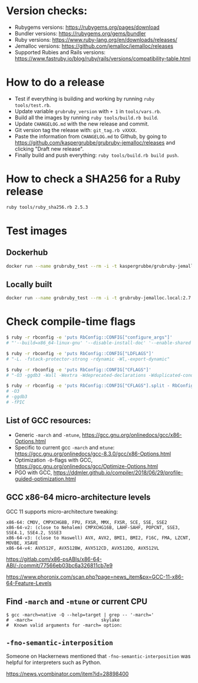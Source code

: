 # Version checks:
- Rubygems versions: https://rubygems.org/pages/download
- Bundler versions: https://rubygems.org/gems/bundler
- Ruby versions: https://www.ruby-lang.org/en/downloads/releases/
- Jemalloc versions: https://github.com/jemalloc/jemalloc/releases
- Supported Rubies and Rails versions: https://www.fastruby.io/blog/ruby/rails/versions/compatibility-table.html

# How to do a release
- Test if everything is building and working by running `ruby tools/test.rb`.
- Update variable `grubruby_version` with `+ 1` in `tools/vars.rb`.
- Build all the images by running `ruby tools/build.rb build`.
- Update `CHANGELOG.md` with the new release and commit.
- Git version tag the release with: `git_tag.rb vXXXX`.
- Paste the information from `CHANGELOG.md` to Github, by going to https://github.com/kaspergrubbe/grubruby-jemalloc/releases and clicking "Draft new release".
- Finally build and push everything: `ruby tools/build.rb build push`.

# How to check a SHA256 for a Ruby release

```bash
ruby tools/ruby_sha256.rb 2.5.3
```

# Test images

## Dockerhub

```bash
docker run --name grubruby_test --rm -i -t kaspergrubbe/grubruby-jemalloc:2.7.0.8020 /bin/bash
```

## Locally built

```bash
docker run --name grubruby_test --rm -i -t grubruby-jemalloc.local:2.7.0.8020 /bin/bash
```

# Check compile-time flags

```bash
$ ruby -r rbconfig -e 'puts RbConfig::CONFIG["configure_args"]'
# "'--build=x86_64-linux-gnu' '--disable-install-doc' '--enable-shared' 'build_alias=x86_64-linux-gnu'"

$ ruby -r rbconfig -e 'puts RbConfig::CONFIG["LDFLAGS"]'
# "-L. -fstack-protector-strong -rdynamic -Wl,-export-dynamic"

$ ruby -r rbconfig -e 'puts RbConfig::CONFIG["CFLAGS"]'
# "-O3 -ggdb3 -Wall -Wextra -Wdeprecated-declarations -Wduplicated-cond -Wimplicit-function-declaration -Wimplicit-int -Wmisleading-indentation -Wpointer-arith -Wwrite-strings -Wimplicit-fallthrough=0 -Wmissing-noreturn -Wno-cast-function-type -Wno-constant-logical-operand -Wno-long-long -Wno-missing-field-initializers -Wno-overlength-strings -Wno-packed-bitfield-compat -Wno-parentheses-equality -Wno-self-assign -Wno-tautological-compare -Wno-unused-parameter -Wno-unused-value -Wsuggest-attribute=format -Wsuggest-attribute=noreturn -Wunused-variable  -fPIC"

$ ruby -r rbconfig -e 'puts RbConfig::CONFIG["CFLAGS"].split - RbConfig::CONFIG["warnflags"].split'
# -O3
# -ggdb3
# -fPIC
```

## List of GCC resources:

- Generic `-march` and `-mtune`, https://gcc.gnu.org/onlinedocs/gcc/x86-Options.html
- Specific to current gcc `-march` and `mtune`: https://gcc.gnu.org/onlinedocs/gcc-8.3.0/gcc/x86-Options.html 
- Optimization `-O`-flags with GCC, https://gcc.gnu.org/onlinedocs/gcc/Optimize-Options.html
- PGO with GCC, https://ddmler.github.io/compiler/2018/06/29/profile-guided-optimization.html

## GCC x86-64 micro-architecture levels

GCC 11 supports micro-architecture tweaking:

```
x86-64: CMOV, CMPXCHG8B, FPU, FXSR, MMX, FXSR, SCE, SSE, SSE2
x86-64-v2: (close to Nehalem) CMPXCHG16B, LAHF-SAHF, POPCNT, SSE3, SSE4.1, SSE4.2, SSSE3
x86-64-v3: (close to Haswell) AVX, AVX2, BMI1, BMI2, F16C, FMA, LZCNT, MOVBE, XSAVE
x86-64-v4: AVX512F, AVX512BW, AVX512CD, AVX512DQ, AVX512VL
```

https://gitlab.com/x86-psABIs/x86-64-ABI/-/commit/77566eb03bc6a326811cb7e9

https://www.phoronix.com/scan.php?page=news_item&px=GCC-11-x86-64-Feature-Levels

## Find `-march` and `-mtune` or current CPU

```
$ gcc -march=native -Q --help=target | grep -- '-march='
#  -march=                     		skylake
#  Known valid arguments for -march= option:
```

## `-fno-semantic-interposition`

Someone on Hackernews mentioned that `-fno-semantic-interposition` was helpful for interpreters such as Python.

https://news.ycombinator.com/item?id=28898400
